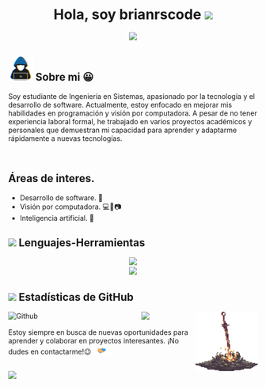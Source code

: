 <!--- <p align="right"> <img src="https://komarev.com/ghpvc/?username=brianrscode&label=Profile%20views&color=0e75b6&size=24&style=flat" alt="Brianrscode" /></p> --->
<!-- -->
<!-- Presentación -->
<h1 align="center"><b>Hola, soy brianrscode </b><img src="https://media.giphy.com/media/hvRJCLFzcasrR4ia7z/giphy.gif" width="35"></h1>
<p align="center">
  <a href="https://github.com/DenverCoder1/readme-typing-svg"><img src="https://readme-typing-svg.herokuapp.com?font=Time+New+Roman&color=cyan&size=25&center=true&vCenter=true&width=600&height=100&lines=Desarrollador+en+proceso..&hearts;++;Me+gusta+aprendes+cosas+nuevas...<3"></a>
</p>

<!-- <h3 align="center">
  <img src="https://readme-typing-svg.herokuapp.com/?font=Righteous&size=75&center=true&vCenter=true&width=2000&height=100&duration=3500&pause=1500&lines=Hola,+soy+brianrscode"/>
</h3> -->
<!--  <div id="header" align="center">
    <img src="https://media.giphy.com/media/CrFLL3CnRpw5ddlBMm/giphy.gif" width="250">
</div> -->

## <picture><img src = "https://github.com/0xAbdulKhalid/0xAbdulKhalid/raw/main/assets/mdImages/about_me.gif" width = 50px></picture> **Sobre mi 😀**
<p>Soy estudiante de Ingeniería en Sistemas, apasionado por la tecnología y el desarrollo de software. Actualmente, estoy enfocado en mejorar mis habilidades en programación y visión por computadora. A pesar de no tener experiencia laboral formal, he trabajado en varios proyectos académicos y personales que demuestran mi capacidad para aprender y adaptarme rápidamente a nuevas tecnologías.</p>
<br>

## Áreas de interes.

- Desarrollo de software. 🐍
- Visión por computadora. 💻👀📷
- Inteligencia artificial. 🤖

<!-- ## 🛠  Lenguajes-Herramientas -->
## <img src="https://media2.giphy.com/media/QssGEmpkyEOhBCb7e1/giphy.gif?cid=ecf05e47a0n3gi1bfqntqmob8g9aid1oyj2wr3ds3mg700bl&rid=giphy.gif" width ="25"><b> Lenguajes-Herramientas</b>
<p align="center">
  <a href="https://skillicons.dev">
    <img src="https://skillicons.dev/icons?i=python,java,bash,cs,php,js,html,css,mysql" /><br>
    <!-- <img src="https://go-skill-icons.vercel.app/api/icons?i=opencv,numpy,pandas,pytorch,tensorflow,scikitlearn,django,fastapi&titles=true" /><br> -->
    <img src="https://skillicons.dev/icons?i=git,github,linux,neovim,vscode,visualstudio,androidstudio,arduino" />
  </a>
</p>

## <img src="https://media.giphy.com/media/iY8CRBdQXODJSCERIr/giphy.gif" width="35"><b> Estadísticas de GitHub </b>

<!-- ![Top Langs](https://github-readme-stats.vercel.app/api/top-langs/?username=brianrscode&layout=compact&langs_count=8&theme=dracula) -->
<img width="35%" align="left" alt="Github" src="https://github-readme-stats.vercel.app/api/top-langs/?username=brianrscode&layout=compact&langs_count=8&theme=tokyonight" />
<img width="25%" align="right" alt="Github" src="https://raw.githubusercontent.com/TanZng/TanZng/main/assets/bonefire.gif" />

<!-- Grafico de contribuciones -->
<!-- ![Cybersnakes Github Activity Graph](https://github-readme-activity-graph.vercel.app/graph?username=brianrscode&theme=react-dark) -->

<div align=center><img src=https://raw.githubusercontent.com/catppuccin/catppuccin/main/assets/footers/gray0_ctp_on_line.png></div>

<p>Estoy siempre en busca de nuevas oportunidades para aprender y colaborar en proyectos interesantes. ¡No dudes en contactarme!😉<img src="https://github.com/0xAbdulKhalid/0xAbdulKhalid/raw/main/assets/mdImages/handshake.gif" width ="40"></p>
<br>
<div align='left'>
  <a href="mailto:CORREO@gmail.com" target="_blank">
    <img src="https://skillicons.dev/icons?i=gmail" t=mail style="margin-bottom: 5px;" />
  </a>
</div>



